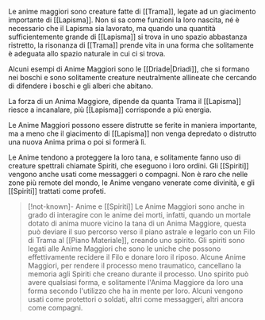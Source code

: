 Le anime maggiori sono creature fatte di [[Trama]], legate ad un giacimento importante di [[Lapisma]]. Non si sa come funzioni la loro nascita, né è necessario che il Lapisma sia lavorato, ma quando una quantità sufficientemente grande di [[Lapisma]] si trova in uno spazio abbastanza ristretto, la risonanza di [[Trama]] prende vita in una forma che solitamente è adeguata allo spazio naturale in cui ci si trova. 

Alcuni esempi di Anime Maggiori sono le [[Driade|Driadi]], che si formano nei boschi e sono solitamente creature neutralmente allineate che cercando di difendere i boschi e gli alberi che abitano. 

La forza di un Anima Maggiore, dipende da quanta Trama il [[Lapisma]] riesce a incanalare, più [[Lapisma]] corrisponde a più energia. 

Le Anime Maggiori possono essere distrutte se ferite in maniera importante, ma a meno che il giacimento di [[Lapisma]] non venga depredato o distrutto una nuova Anima prima o poi si formerà lì. 

Le Anime tendono a proteggere la loro tana, e solitamente fanno uso di creature spettrali chiamate Spiriti, che eseguono i loro ordini. 
Gli [[Spiriti]] vengono anche usati come messaggeri o compagni. Non è raro che nelle zone più remote del mondo, le Anime vengano venerate come divinità, e gli [[Spiriti]] trattati come profeti. 


> [!not-known]- Anime e [[Spiriti]]
> Le Anime Maggiori sono anche in grado di interagire con le anime dei morti, infatti, quando un mortale dotato di anima muore vicino la tana di un Anima Maggiore, questa può deviare il suo percorso verso il piano astrale e legarlo con un Filo di Trama al [[Piano Materiale]], creando uno spirito. 
> Gli spiriti sono legati alle Anime Maggiori che sono le uniche che possono effettivamente recidere il Filo e donare loro il riposo. 
> Alcune Anime Maggiori, per rendere il processo meno traumatico, cancellano la memoria agli Spiriti che creano durante il processo. Uno spirito può avere qualsiasi forma, e solitamente l'Anima Maggiore da loro una forma secondo l'utilizzo che ha in mente per loro.  Alcuni vengono usati come protettori o soldati, altri come messaggeri, altri ancora come compagni. 

